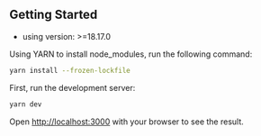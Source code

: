 ## Getting Started

* using version:  >=18.17.0 

Using YARN to install node_modules, run the following command:
```bash
yarn install --frozen-lockfile
```

First, run the development server:

```bash
yarn dev
```

Open [http://localhost:3000](http://localhost:3000) with your browser to see the result.

